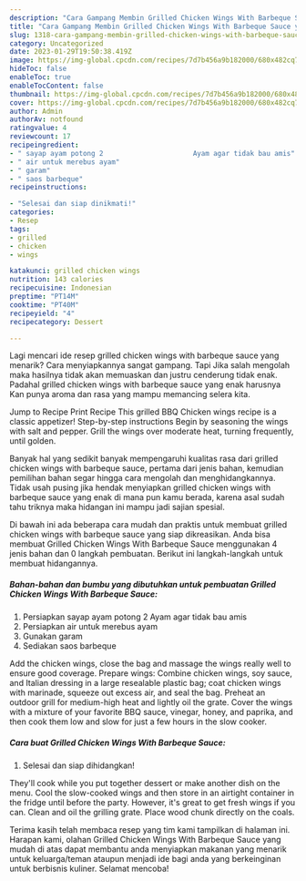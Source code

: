 ```yaml
---
description: "Cara Gampang Membin Grilled Chicken Wings With Barbeque Sauce yang Enak"
title: "Cara Gampang Membin Grilled Chicken Wings With Barbeque Sauce yang Enak"
slug: 1318-cara-gampang-membin-grilled-chicken-wings-with-barbeque-sauce-yang-enak
category: Uncategorized
date: 2023-01-29T19:50:38.419Z
image: https://img-global.cpcdn.com/recipes/7d7b456a9b182000/680x482cq70/grilled-chicken-wings-with-barbeque-sauce-foto-resep-utama.jpg
hideToc: false
enableToc: true
enableTocContent: false
thumbnail: https://img-global.cpcdn.com/recipes/7d7b456a9b182000/680x482cq70/grilled-chicken-wings-with-barbeque-sauce-foto-resep-utama.jpg
cover: https://img-global.cpcdn.com/recipes/7d7b456a9b182000/680x482cq70/grilled-chicken-wings-with-barbeque-sauce-foto-resep-utama.jpg
author: Admin
authorAv: notfound
ratingvalue: 4
reviewcount: 17
recipeingredient:
- " sayap ayam potong 2                      Ayam agar tidak bau amis"
- " air untuk merebus ayam"
- " garam"
- " saos barbeque"
recipeinstructions:

- "Selesai dan siap dinikmati!"
categories:
- Resep
tags:
- grilled
- chicken
- wings

katakunci: grilled chicken wings 
nutrition: 143 calories
recipecuisine: Indonesian
preptime: "PT14M"
cooktime: "PT40M"
recipeyield: "4"
recipecategory: Dessert

---
```



Lagi mencari ide resep grilled chicken wings with barbeque sauce yang menarik? Cara menyiapkannya sangat gampang. Tapi Jika salah mengolah maka hasilnya tidak akan memuaskan dan justru cenderung tidak enak. Padahal grilled chicken wings with barbeque sauce yang enak harusnya Kan punya aroma dan rasa yang mampu memancing selera kita.


Jump to Recipe Print Recipe This grilled BBQ Chicken wings recipe is a classic appetizer! Step-by-step instructions Begin by seasoning the wings with salt and pepper. Grill the wings over moderate heat, turning frequently, until golden.

Banyak hal yang sedikit banyak mempengaruhi kualitas rasa dari grilled chicken wings with barbeque sauce, pertama dari jenis bahan, kemudian pemilihan bahan segar hingga cara mengolah dan menghidangkannya. Tidak usah pusing jika hendak menyiapkan grilled chicken wings with barbeque sauce yang enak di mana pun kamu berada, karena asal sudah tahu triknya maka hidangan ini mampu jadi sajian spesial.


Di bawah ini ada beberapa cara mudah dan praktis untuk membuat grilled chicken wings with barbeque sauce yang siap dikreasikan. Anda bisa membuat Grilled Chicken Wings With Barbeque Sauce menggunakan 4 jenis bahan dan 0 langkah pembuatan. Berikut ini langkah-langkah untuk membuat hidangannya.

<!--inarticleads1-->

##### Bahan-bahan dan bumbu yang dibutuhkan untuk pembuatan Grilled Chicken Wings With Barbeque Sauce:

1. Persiapkan  sayap ayam potong 2                      Ayam agar tidak bau amis
1. Persiapkan  air untuk merebus ayam
1. Gunakan  garam
1. Sediakan  saos barbeque


Add the chicken wings, close the bag and massage the wings really well to ensure good coverage. Prepare wings: Combine chicken wings, soy sauce, and Italian dressing in a large resealable plastic bag; coat chicken wings with marinade, squeeze out excess air, and seal the bag. Preheat an outdoor grill for medium-high heat and lightly oil the grate. Cover the wings with a mixture of your favorite BBQ sauce, vinegar, honey, and paprika, and then cook them low and slow for just a few hours in the slow cooker. 

<!--inarticleads2-->

##### Cara buat Grilled Chicken Wings With Barbeque Sauce:


1. Selesai dan siap dihidangkan!

They&#39;ll cook while you put together dessert or make another dish on the menu. Cool the slow-cooked wings and then store in an airtight container in the fridge until before the party. However, it&#39;s great to get fresh wings if you can. Clean and oil the grilling grate. Place wood chunk directly on the coals. 

Terima kasih telah membaca resep yang tim kami tampilkan di halaman ini. Harapan kami, olahan Grilled Chicken Wings With Barbeque Sauce yang mudah di atas dapat membantu anda menyiapkan makanan yang menarik untuk keluarga/teman ataupun menjadi ide bagi anda yang berkeinginan untuk berbisnis kuliner. Selamat mencoba!
